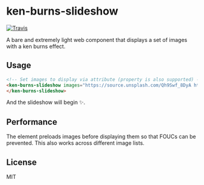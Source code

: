 # ken-burns-slideshow
[![Travis](https://travis-ci.org/Festify/ken-burns-slideshow.svg?branch=master)](https://travis-ci.org/Festify/ken-burns-slideshow)

A bare and extremely light web component that displays a set of images with a ken burns effect.

## Usage
```html
<!-- Set images to display via attribute (property is also supported) -->
<ken-burns-slideshow images="https://source.unsplash.com/Qh9Swf_8DyA https://source.unsplash.com/O453M2Liufs">
</ken-burns-slideshow>
```

And the slideshow will begin ✨.

## Performance
The element preloads images before displaying them so that FOUCs can be prevented. This also works across different image lists.

## License
MIT